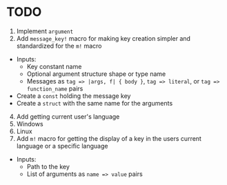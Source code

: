 # TODO
 1. Implement `argument`
 3. Add `message_key!` macro for making key creation simpler and standardized for the `m!` macro
   - Inputs:
     - Key constant name
     - Optional argument structure shape or type name
     - Messages as `tag => |args, f| { body }`, `tag => literal`, or `tag => function_name` pairs
   - Create a `const` holding the message key
   - Create a `struct` with the same name for the arguments
 4. Add getting current user's language
   1. Windows
   2. Linux
 5. Add `m!` macro for getting the display of a key in the users current language or a specific language
   - Inputs:
     - Path to the key
     - List of arguments as `name => value` pairs